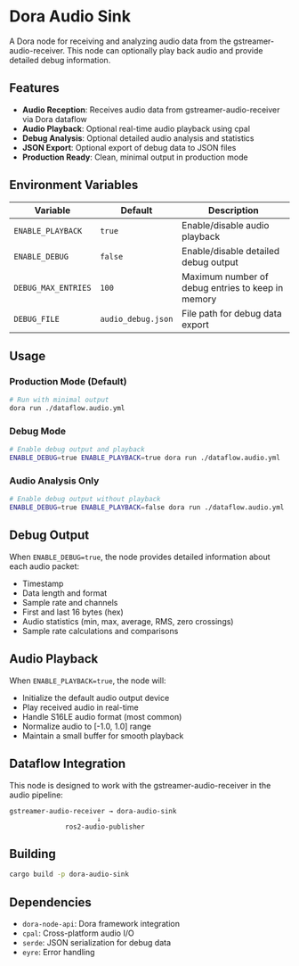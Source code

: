# Dora Audio Sink

A Dora node for receiving and analyzing audio data from the gstreamer-audio-receiver. This node can optionally play back audio and provide detailed debug information.

## Features

- **Audio Reception**: Receives audio data from gstreamer-audio-receiver via Dora dataflow
- **Audio Playback**: Optional real-time audio playback using cpal
- **Debug Analysis**: Optional detailed audio analysis and statistics
- **JSON Export**: Optional export of debug data to JSON files
- **Production Ready**: Clean, minimal output in production mode

## Environment Variables

| Variable | Default | Description |
|----------|---------|-------------|
| `ENABLE_PLAYBACK` | `true` | Enable/disable audio playback |
| `ENABLE_DEBUG` | `false` | Enable/disable detailed debug output |
| `DEBUG_MAX_ENTRIES` | `100` | Maximum number of debug entries to keep in memory |
| `DEBUG_FILE` | `audio_debug.json` | File path for debug data export |

## Usage

### Production Mode (Default)
```bash
# Run with minimal output
dora run ./dataflow.audio.yml
```

### Debug Mode
```bash
# Enable debug output and playback
ENABLE_DEBUG=true ENABLE_PLAYBACK=true dora run ./dataflow.audio.yml
```

### Audio Analysis Only
```bash
# Enable debug output without playback
ENABLE_DEBUG=true ENABLE_PLAYBACK=false dora run ./dataflow.audio.yml
```

## Debug Output

When `ENABLE_DEBUG=true`, the node provides detailed information about each audio packet:

- Timestamp
- Data length and format
- Sample rate and channels
- First and last 16 bytes (hex)
- Audio statistics (min, max, average, RMS, zero crossings)
- Sample rate calculations and comparisons

## Audio Playback

When `ENABLE_PLAYBACK=true`, the node will:

- Initialize the default audio output device
- Play received audio in real-time
- Handle S16LE audio format (most common)
- Normalize audio to [-1.0, 1.0] range
- Maintain a small buffer for smooth playback

## Dataflow Integration

This node is designed to work with the gstreamer-audio-receiver in the audio pipeline:

```
gstreamer-audio-receiver → dora-audio-sink
                      ↓
              ros2-audio-publisher
```

## Building

```bash
cargo build -p dora-audio-sink
```

## Dependencies

- `dora-node-api`: Dora framework integration
- `cpal`: Cross-platform audio I/O
- `serde`: JSON serialization for debug data
- `eyre`: Error handling

